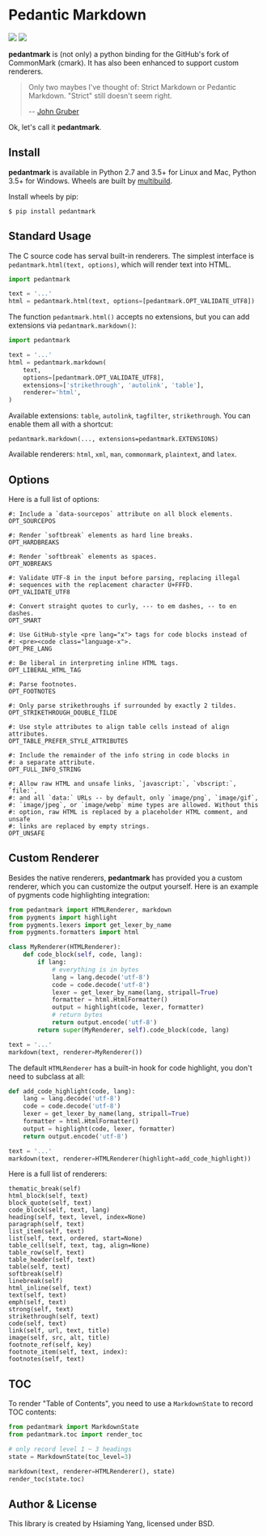 # Pedantic Markdown

<a href="https://lepture.com/donate"><img src="https://img.shields.io/badge/donate-lepture-ff69b4.svg?maxAge=2592000" /></a>
<a href="https://pypi.org/project/pedantmark/"><img src="https://img.shields.io/pypi/wheel/pedantmark.svg?maxAge=2592000" /></a>

**pedantmark** is (not only) a python binding for the GitHub's fork of CommonMark (cmark).
It has also been enhanced to support custom renderers.

> Only two maybes I've thought of: Strict Markdown or Pedantic Markdown. "Strict" still doesn't seem right.
>
> -- [John Gruber](https://twitter.com/gruber/status/507615356295200770)

Ok, let's call it **pedantmark**.


## Install

**pedantmark** is available in Python 2.7 and 3.5+ for Linux and Mac,
Python 3.5+ for Windows. Wheels are built by [multibuild][].

Install wheels by pip:

    $ pip install pedantmark

[multibuild]: https://github.com/matthew-brett/multibuild


## Standard Usage

The C source code has serval built-in renderers. The simplest interface is
`pedantmark.html(text, options)`, which will render text into HTML.

```python
import pedantmark

text = '...'
html = pedantmark.html(text, options=[pedantmark.OPT_VALIDATE_UTF8])
```

The function `pedantmark.html()` accepts no extensions, but you can add
extensions via `pedantmark.markdown()`:

```python
import pedantmark

text = '...'
html = pedantmark.markdown(
    text,
    options=[pedantmark.OPT_VALIDATE_UTF8],
    extensions=['strikethrough', 'autolink', 'table'],
    renderer='html',
)
```

Available extensions: `table`, `autolink`, `tagfilter`, `strikethrough`.
You can enable them all with a shortcut:

    pedantmark.markdown(..., extensions=pedantmark.EXTENSIONS)

Available renderers: `html`, `xml`, `man`, `commonmark`, `plaintext`,
and `latex`.

## Options

Here is a full list of options:

```
#: Include a `data-sourcepos` attribute on all block elements.
OPT_SOURCEPOS

#: Render `softbreak` elements as hard line breaks.
OPT_HARDBREAKS

#: Render `softbreak` elements as spaces.
OPT_NOBREAKS

#: Validate UTF-8 in the input before parsing, replacing illegal
#: sequences with the replacement character U+FFFD.
OPT_VALIDATE_UTF8

#: Convert straight quotes to curly, --- to em dashes, -- to en dashes.
OPT_SMART

#: Use GitHub-style <pre lang="x"> tags for code blocks instead of
#: <pre><code class="language-x">.
OPT_PRE_LANG

#: Be liberal in interpreting inline HTML tags.
OPT_LIBERAL_HTML_TAG

#: Parse footnotes.
OPT_FOOTNOTES

#: Only parse strikethroughs if surrounded by exactly 2 tildes.
OPT_STRIKETHROUGH_DOUBLE_TILDE

#: Use style attributes to align table cells instead of align attributes.
OPT_TABLE_PREFER_STYLE_ATTRIBUTES

#: Include the remainder of the info string in code blocks in
#: a separate attribute.
OPT_FULL_INFO_STRING

#: Allow raw HTML and unsafe links, `javascript:`, `vbscript:`, `file:`,
#: and all `data:` URLs -- by default, only `image/png`, `image/gif`,
#: `image/jpeg`, or `image/webp` mime types are allowed. Without this
#: option, raw HTML is replaced by a placeholder HTML comment, and unsafe
#: links are replaced by empty strings.
OPT_UNSAFE
```

## Custom Renderer

Besides the native renderers, **pedantmark** has provided you a custom renderer,
which you can customize the output yourself. Here is an example of pygments code
highlighting integration:

```python
from pedantmark import HTMLRenderer, markdown
from pygments import highlight
from pygments.lexers import get_lexer_by_name
from pygments.formatters import html

class MyRenderer(HTMLRenderer):
    def code_block(self, code, lang):
        if lang:
            # everything is in bytes
            lang = lang.decode('utf-8')
            code = code.decode('utf-8')
            lexer = get_lexer_by_name(lang, stripall=True)
            formatter = html.HtmlFormatter()
            output = highlight(code, lexer, formatter)
            # return bytes
            return output.encode('utf-8')
        return super(MyRenderer, self).code_block(code, lang)

text = '...'
markdown(text, renderer=MyRenderer())
```

The default `HTMLRenderer` has a built-in hook for code highlight, you don't need
to subclass at all:

```python
def add_code_highlight(code, lang):
    lang = lang.decode('utf-8')
    code = code.decode('utf-8')
    lexer = get_lexer_by_name(lang, stripall=True)
    formatter = html.HtmlFormatter()
    output = highlight(code, lexer, formatter)
    return output.encode('utf-8')

text = '...'
markdown(text, renderer=HTMLRenderer(highlight=add_code_highlight))
```

Here is a full list of renderers:

```
thematic_break(self)
html_block(self, text)
block_quote(self, text)
code_block(self, text, lang)
heading(self, text, level, index=None)
paragraph(self, text)
list_item(self, text)
list(self, text, ordered, start=None)
table_cell(self, text, tag, align=None)
table_row(self, text)
table_header(self, text)
table(self, text)
softbreak(self)
linebreak(self)
html_inline(self, text)
text(self, text)
emph(self, text)
strong(self, text)
strikethrough(self, text)
code(self, text)
link(self, url, text, title)
image(self, src, alt, title)
footnote_ref(self, key)
footnote_item(self, text, index):
footnotes(self, text)
```

## TOC

To render "Table of Contents", you need to use a `MarkdownState` to record TOC
contents:

```python
from pedantmark import MarkdownState
from pedantmark.toc import render_toc

# only record level 1 ~ 3 headings
state = MarkdownState(toc_level=3)

markdown(text, renderer=HTMLRenderer(), state)
render_toc(state.toc)
```

## Author & License

This library is created by Hsiaming Yang, licensed under BSD.
